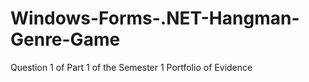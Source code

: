 # Windows-Forms-.NET-Hangman-Genre-Game
Question 1 of Part 1 of the Semester 1 Portfolio of Evidence

